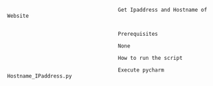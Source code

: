 
                                        Get Ipaddress and Hostname of Website
                                   

                                        Prerequisites
                                        
                                        None

                                        How to run the script
                                        
                                        Execute pycharm Hostname_IPaddress.py
